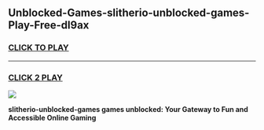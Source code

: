 
## Unblocked-Games-slitherio-unblocked-games-Play-Free-dl9ax
<h3>
<a href="https://premium76.site?title=slitherio-unblocked-games&ref=15A">CLICK TO PLAY</a></h3>
<hr>

<h3>
<a href="https://premium76.site?title=slitherio-unblocked-games&ref=15A">CLICK 2 PLAY</a>
  
</h3>

<a href="https://premium76.site?title=slitherio-unblocked-games&ref=15A"><img src="https://clearcache.store/games.png"></a>


**slitherio-unblocked-games games unblocked: Your Gateway to Fun and Accessible Online Gaming**
